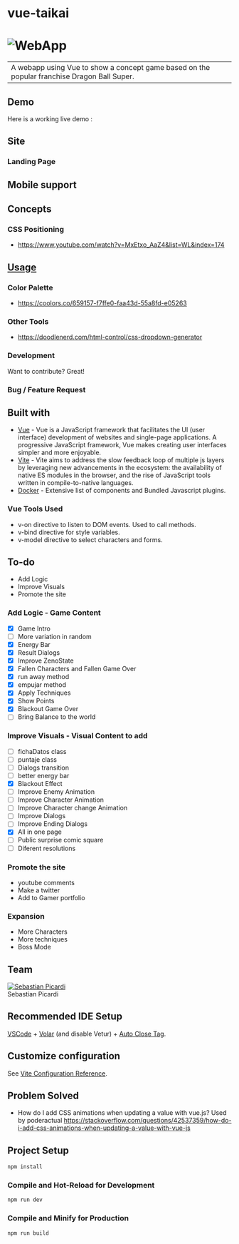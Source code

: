 # vue-taikai

# ![WebApp](https://www.fayerwayer.com/resizer/nLOUNkJxSJesU5gLLGTz3vzAYQI=/800x0/filters:format(jpg):quality(70)/cloudfront-us-east-1.images.arcpublishing.com/metroworldnews/I5V3NPJ4NVG2HNATNW5PJEI2JE.jpg)
<table>
<tr>
<td>
  A webapp using Vue to show a concept game based on the popular franchise Dragon Ball Super.
</td>
</tr>
</table>


## Demo
Here is a working live demo :  


## Site

### Landing Page

## Mobile support

## Concepts 
 
### CSS Positioning 

 * https://www.youtube.com/watch?v=MxEtxo_AaZ4&list=WL&index=174

## [Usage](https://iharsh234.github.io/WebApp/) 

### Color Palette
 * https://coolors.co/659157-f7ffe0-faa43d-55a8fd-e05263

### Other Tools
 * https://doodlenerd.com/html-control/css-dropdown-generator

### Development
Want to contribute? Great!

### Bug / Feature Request

## Built with 

- [Vue](https://es.vuejs.org/v2/cookbook/) - Vue is a JavaScript framework that facilitates the UI (user interface) development of websites and single-page applications. A progressive JavaScript framework, Vue makes creating user interfaces simpler and more enjoyable.
- [Vite](https://vitejs.dev/guide/) - Vite aims to address the slow feedback loop of multiple js layers by leveraging new advancements in the ecosystem: the availability of native ES modules in the browser, and the rise of JavaScript tools written in compile-to-native languages.
- [Docker](https://es.vuejs.org/v2/cookbook/dockerize-vuejs-app) - Extensive list of components and  Bundled Javascript plugins.

### Vue Tools Used
- v-on directive to listen to DOM events. Used to call methods.
- v-bind directive for style variables.
- v-model directive to select characters and forms.

## To-do
 * Add Logic
 * Improve Visuals
 * Promote the site

### Add Logic - Game Content
- [x] Game Intro
- [ ] More variation in random
- [x] Energy Bar
- [x] Result Dialogs
- [x] Improve ZenoState 
- [x] Fallen Characters and Fallen Game Over
- [x] run away method
- [x] empujar method
- [x] Apply Techniques
- [x] Show Points
- [x] Blackout Game Over
- [ ] Bring Balance to the world

### Improve Visuals - Visual Content to add
- [ ] fichaDatos class
- [ ] puntaje class
- [ ] Dialogs transition
- [ ] better energy bar
- [x] Blackout Effect
- [ ] Improve Enemy Animation
- [ ] Improve Character Animation
- [ ] Improve Character change Animation
- [ ] Improve Dialogs
- [ ] Improve Ending Dialogs
- [x] All in one page
- [ ] Public surprise comic square
- [ ] Diferent resolutions

### Promote the site 
* youtube comments
* Make a twitter
* Add to Gamer portfolio

### Expansion
* More Characters
* More techniques
* Boss Mode

## Team

[![Sebastian Picardi](https://avatars.githubusercontent.com/u/36540321?v=4)](https://github.com/sebastiap)  
Sebastian Picardi

## Recommended IDE Setup

[VSCode](https://code.visualstudio.com/) + [Volar](https://marketplace.visualstudio.com/items?itemName=Vue.volar) (and disable Vetur) + [Auto Close Tag](https://marketplace.visualstudio.com/items?itemName=Autoclosetag).

## Customize configuration

See [Vite Configuration Reference](https://vitejs.dev/config/).

## Problem Solved

* How do I add CSS animations when updating a value with vue.js? 
Used by poderactual
https://stackoverflow.com/questions/42537359/how-do-i-add-css-animations-when-updating-a-value-with-vue-js

## Project Setup

```sh
npm install
```

### Compile and Hot-Reload for Development

```sh
npm run dev
```

### Compile and Minify for Production

```sh
npm run build
```
